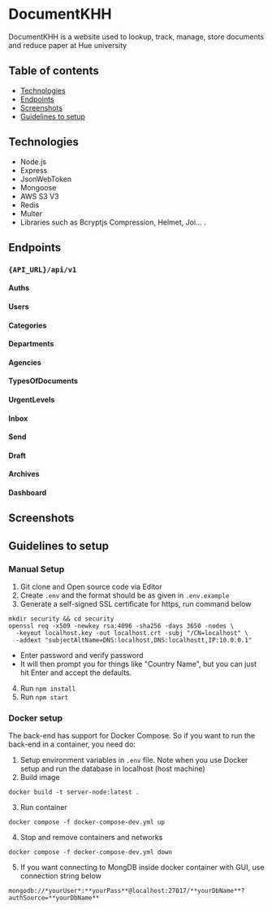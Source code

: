 # DocumentKHH

DocumentKHH is a website used to lookup, track, manage, store documents and reduce paper at Hue university

## Table of contents

- [Technologies](#technologies)
- [Endpoints](#endpoints)
- [Screenshots](#screenshots)
- [Guidelines to setup](#guidelines-to-setup)

## Technologies

- Node.js
- Express
- JsonWebToken
- Mongoose
- AWS S3 V3
- Redis
- Multer
- Libraries such as Bcryptjs Compression, Helmet, Joi...
  .

## Endpoints

### `{API_URL}/api/v1`

#### Auths

#### Users

#### Categories

#### Departments

#### Agencies

#### TypesOfDocuments

#### UrgentLevels

#### Inbox

#### Send

#### Draft

#### Archives

#### Dashboard

## Screenshots

## Guidelines to setup

### Manual Setup

1. Git clone and Open source code via Editor
2. Create `.env` and the format should be as given in `.env.example`
3. Generate a self-signed SSL certificate for https, run command below

```
mkdir security && cd security
openssl req -x509 -newkey rsa:4096 -sha256 -days 3650 -nodes \
  -keyout localhost.key -out localhost.crt -subj "/CN=localhost" \
  -addext "subjectAltName=DNS:localhost,DNS:localhostt,IP:10.0.0.1"
```

- Enter password and verify password
- It will then prompt you for things like "Country Name", but you can just hit Enter and accept the defaults.

4. Run `npm install`
5. Run `npm start`

### Docker setup

The back-end has support for Docker Compose. So if you want to run the back-end in a container, you need do:

1. Setup environment variables in `.env` file. Note when you use Docker setup and run the database in localhost (host machine)
2. Build image

```
docker build -t server-node:latest .
```

3. Run container 

```
docker compose -f docker-compose-dev.yml up
```

4. Stop and remove containers and networks

```
docker compose -f docker-compose-dev.yml down
```

5. If you want connecting to MongDB inside docker container with GUI, use connection string below

```
mongodb://*yourUser*:**yourPass**@localhost:27017/**yourDbName**?authSource=**yourDbName**
```
